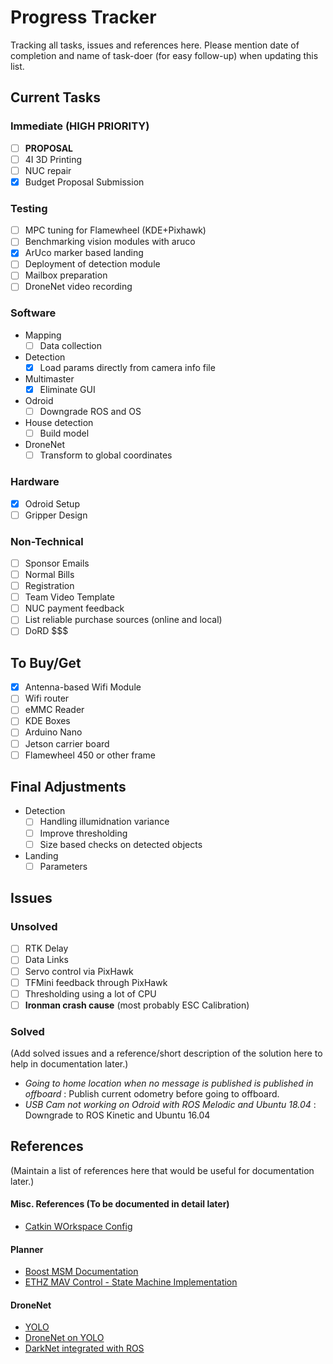 # Progress Tracker

Tracking all tasks, issues and references here.
Please mention date of completion and name of task-doer (for easy follow-up) when updating this list.

## Current Tasks

### Immediate (HIGH PRIORITY)
- [ ] **PROPOSAL**
- [ ] 4I 3D Printing
- [ ] NUC repair
- [X] Budget Proposal Submission

### Testing
- [ ] MPC tuning for Flamewheel (KDE+Pixhawk)
- [ ] Benchmarking vision modules with aruco
- [X] ArUco marker based landing
- [ ] Deployment of detection module
- [ ] Mailbox preparation
- [ ] DroneNet video recording

### Software
- Mapping
    - [ ] Data collection
- Detection
    - [X] Load params directly from camera info file
- Multimaster
    - [X] Eliminate GUI
- Odroid
    - [ ] Downgrade ROS and OS
- House detection
    - [ ] Build model
- DroneNet
    - [ ] Transform to global coordinates

### Hardware
- [X] Odroid Setup
- [ ] Gripper Design

### Non-Technical
- [ ] Sponsor Emails
- [ ] Normal Bills
- [ ] Registration
- [ ] Team Video Template
- [ ] NUC payment feedback
- [ ] List reliable purchase sources (online and local)
- [ ] DoRD $$$ 

## To Buy/Get
- [X] Antenna-based Wifi Module
- [ ] Wifi router
- [ ] eMMC Reader
- [ ] KDE Boxes
- [ ] Arduino Nano
- [ ] Jetson carrier board
- [ ] Flamewheel 450 or other frame

## Final Adjustments
- Detection 
    - [ ] Handling illumidnation variance
    - [ ] Improve thresholding
    - [ ] Size based checks on detected objects

- Landing
    - [ ] Parameters

## Issues

### Unsolved
- [ ] RTK Delay
- [ ] Data Links
- [ ] Servo control via PixHawk
- [ ] TFMini feedback through PixHawk
- [ ] Thresholding using a lot of CPU
- [ ] **Ironman crash cause** (most probably ESC Calibration)

### Solved
(Add solved issues and a reference/short description of the solution here to help in documentation later.)
- *Going to home location when no message is published is published in offboard* : 
    Publish current odometry before going to offboard.  
- *USB Cam not working on Odroid with ROS Melodic and Ubuntu 18.04* :
    Downgrade to ROS Kinetic and Ubuntu 16.04

## References
(Maintain a list of references here that would be useful for documentation later.)
#### Misc. References (To be documented in detail later)
- [Catkin WOrkspace Config](https://catkin-tools.readthedocs.io/en/latest/verbs/catkin_config.html)
#### Planner
- [Boost MSM Documentation](https://www.boost.org/doc/libs/1_64_0/libs/msm/doc/HTML/index.html)
- [ETHZ MAV Control - State Machine Implementation](https://github.com/ethz-asl/mav_control_rw/tree/master/mav_control_interface/src)
#### DroneNet
- [YOLO](https://pjreddie.com/darknet/yolo/)
- [DroneNet on YOLO](https://github.com/chuanenlin/drone-net/)
- [DarkNet integrated with ROS](https://github.com/leggedrobotics/darknet_ros)

